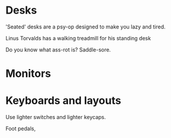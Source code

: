 # Desks

&apos;Seated&apos; desks are a psy-op designed to make you lazy and tired.

Linus Torvalds has a walking treadmill for his standing desk

Do you know what ass-rot is? Saddle-sore.

# Monitors

<!-- Insert prey vs predator monitor -->

# Keyboards and layouts

Use lighter switches and lighter keycaps.

<!--Here's the kicker-->


Foot pedals,
